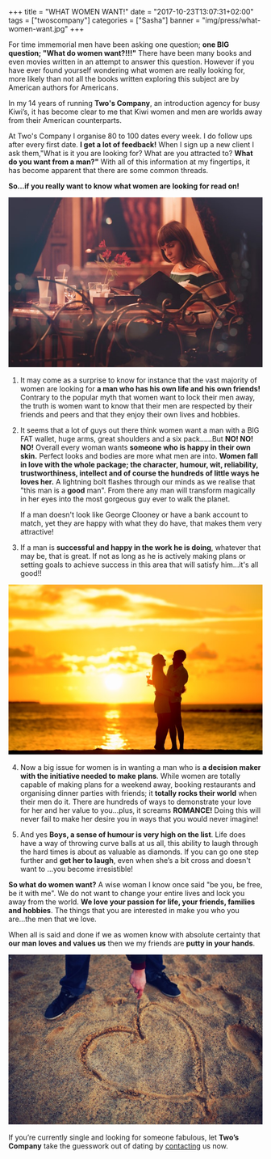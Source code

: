 +++
title = "WHAT WOMEN WANT!"
date = "2017-10-23T13:07:31+02:00"
tags = ["twoscompany"]
categories = ["Sasha"]
banner = "img/press/what-women-want.jpg"
+++

For time immemorial men have been asking one question; **one BIG question; "What do women want?!!!"** There have been many books and even movies written in an attempt to answer this question. However if you have ever found yourself wondering what women are really looking for, more likely than not all the books written exploring this subject are by American authors for Americans.

In my 14 years of running **Two's Company**, an introduction agency for busy Kiwi’s, it has become clear to me that Kiwi women and men are worlds away from their American counterparts.

At Two's Company I organise 80 to 100 dates every week. I do follow ups after every first date. **I get a lot of feedback!** When I sign up a new client I ask them,"What is it you are looking for? What are you attracted to? **What do you want from a man?"** With all of this information at my fingertips, it has become apparent that there are some common threads.

**So...if you really want to know what women are looking for read on!**

![choices](/img/press/www/menu.jpeg)

1. It may come as a surprise to know for instance that the vast majority of women are looking for **a man who has his own life and his own friends!** Contrary to the popular myth that women want to lock their men away, the truth is women want to know that their men are respected by their friends and peers and that they enjoy their own lives and hobbies. 

2. It seems that a lot of guys out there think women want a man with a BIG FAT wallet, huge arms, great shoulders and a six pack......But **NO! NO! NO!** Overall every woman wants **someone who is happy in their own skin.** Perfect looks and bodies are more what men are into. **Women fall in love with the whole package; the character, humour, wit, reliability, trustworthiness, intellect and of course the hundreds of little ways he loves her.** A lightning bolt flashes through our minds as we realise that "this man is a **good** man". From there any man will transform magically in her eyes into the most gorgeous guy ever to walk the planet.  
    
    If a man doesn't look like George Clooney or have a bank account to match, yet they are happy with what they do have, that makes them very attractive!

3. If a man is **successful and happy in the work he is doing**, whatever that may be, that is great. If not as long as he is actively making plans or setting goals to achieve success in this area that will satisfy him...it's all good!!

![sunset](/img/press/www/sunset.jpeg)

4. Now a big issue for women is in wanting a man who is **a decision maker with the initiative needed to make plans**. While women are totally capable of making plans for a weekend away, booking restaurants and organising dinner parties with friends; it **totally rocks their world** when their men do it. There are hundreds of ways to demonstrate your love for her and her value to you...plus, it screams **ROMANCE!** Doing this will never fail to make her desire you in ways that you would never imagine!

5. And yes **Boys, a sense of humour is very high on the list**. Life does have a way of throwing curve balls at us all, this ability to laugh through the hard times is about as valuable as diamonds. If you can go one step further and **get her to laugh**, even when she’s a bit cross and doesn't want to ...you become irresistible!

**So what do women want?** A wise woman I know once said "be you, be free, be it with me". We do not want to change your entire lives and lock you away from the world. **We love your passion for life, your friends, families and hobbies**. The things that you are interested in make you who you are...the men that we love.

When all is said and done if we as women know with absolute certainty that **our man loves and values us** then we my friends are **putty in your hands**. 

![sunset](/img/press/www/heart.jpeg)

If you’re currently single and looking for someone fabulous, let **Two’s Company** take the guesswork out of dating by [contacting](/contact) us now.

